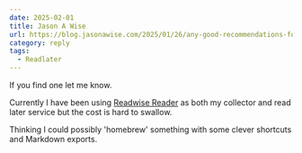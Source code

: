 ```yaml
---
date: 2025-02-01
title: Jason A Wise
url: https://blog.jasonawise.com/2025/01/26/any-good-recommendations-for-a.html
category: reply
tags:
  - Readlater
---
```


If you find one let me know.

Currently I have been using [Readwise Reader](https://readwise.io/read) as both my collector and read later service but the cost is hard to swallow.

Thinking I could possibly 'homebrew' something with some clever shortcuts and Markdown exports.

